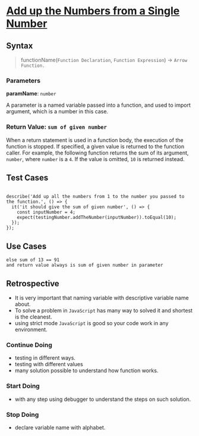# [Add up the Numbers from a Single Number](<[link-to-challenge](https://github.com/galalkoro98/solution-write-ups/blob/master/add-up-the-number/add-number.js)>)

## Syntax

> functionName(`Function Declaration`, `Function Expression`) ->
> `Arrow Function.`

### Parameters

**paramName**: `number`

A parameter is a named variable passed into a function, and used to import
argument, which is a number in this case.

### Return Value: `sum of given number`

When a return statement is used in a function body, the execution of the
function is stopped. If specified, a given value is returned to the function
caller. For example, the following function returns the sum of its argument,
`number`, where `number` is a `4`. If the value is omitted, `10` is returned
instead.

## Test Cases

``` const testingNumber = require('./add-number');

describe('Add up all the numbers from 1 to the number you passed to the function.', () => {
  it('it should give the sum of given number', () => {
    const inputNumber = 4;
    expect(testingNumber.addTheNumber(inputNumber)).toEqual(10);
  });
});
```

## Use Cases

``` if sum of 4 == 10
else sum of 13 == 91
and return value always is sum of given number in parameter
```

## Retrospective

- It is very important that naming variable with descriptive variable name
  about.
- To solve a problem in `JavaScript` has many way to solved it and shortest is
  the cleanest.
- using strict mode `JavaScript` is good so your code work in any environment.

### Continue Doing

- testing in different ways.
- testing with different values
- many solution possible to understand how function works.

### Start Doing

- with any step using debugger to understand the steps on such solution.

### Stop Doing

- declare variable name with alphabet.
